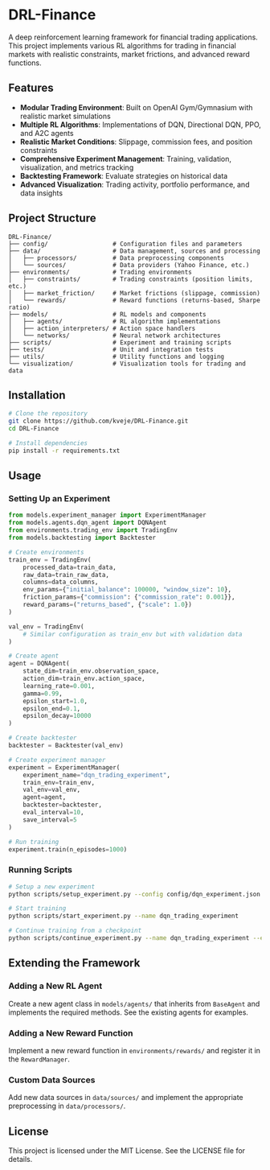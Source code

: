 # DRL-Finance

A deep reinforcement learning framework for financial trading applications. This project implements various RL algorithms for trading in financial markets with realistic constraints, market frictions, and advanced reward functions.

## Features

- **Modular Trading Environment**: Built on OpenAI Gym/Gymnasium with realistic market simulations
- **Multiple RL Algorithms**: Implementations of DQN, Directional DQN, PPO, and A2C agents
- **Realistic Market Conditions**: Slippage, commission fees, and position constraints
- **Comprehensive Experiment Management**: Training, validation, visualization, and metrics tracking
- **Backtesting Framework**: Evaluate strategies on historical data
- **Advanced Visualization**: Trading activity, portfolio performance, and data insights

## Project Structure

```
DRL-Finance/
├── config/                  # Configuration files and parameters
├── data/                    # Data management, sources and processing
│   ├── processors/          # Data preprocessing components
│   └── sources/             # Data providers (Yahoo Finance, etc.)
├── environments/            # Trading environments
│   ├── constraints/         # Trading constraints (position limits, etc.)
│   ├── market_friction/     # Market frictions (slippage, commission)
│   └── rewards/             # Reward functions (returns-based, Sharpe ratio)
├── models/                  # RL models and components
│   ├── agents/              # RL algorithm implementations
│   ├── action_interpreters/ # Action space handlers
│   └── networks/            # Neural network architectures
├── scripts/                 # Experiment and training scripts
├── tests/                   # Unit and integration tests
├── utils/                   # Utility functions and logging
└── visualization/           # Visualization tools for trading and data
```

## Installation

```bash
# Clone the repository
git clone https://github.com/kveje/DRL-Finance.git
cd DRL-Finance

# Install dependencies
pip install -r requirements.txt
```

## Usage

### Setting Up an Experiment

```python
from models.experiment_manager import ExperimentManager
from models.agents.dqn_agent import DQNAgent
from environments.trading_env import TradingEnv
from models.backtesting import Backtester

# Create environments
train_env = TradingEnv(
    processed_data=train_data,
    raw_data=train_raw_data,
    columns=data_columns,
    env_params={"initial_balance": 100000, "window_size": 10},
    friction_params={"commission": {"commission_rate": 0.001}},
    reward_params=("returns_based", {"scale": 1.0})
)

val_env = TradingEnv(
    # Similar configuration as train_env but with validation data
)

# Create agent
agent = DQNAgent(
    state_dim=train_env.observation_space,
    action_dim=train_env.action_space,
    learning_rate=0.001,
    gamma=0.99,
    epsilon_start=1.0,
    epsilon_end=0.1,
    epsilon_decay=10000
)

# Create backtester
backtester = Backtester(val_env)

# Create experiment manager
experiment = ExperimentManager(
    experiment_name="dqn_trading_experiment",
    train_env=train_env,
    val_env=val_env,
    agent=agent,
    backtester=backtester,
    eval_interval=10,
    save_interval=5
)

# Run training
experiment.train(n_episodes=1000)
```

### Running Scripts

```bash
# Setup a new experiment
python scripts/setup_experiment.py --config config/dqn_experiment.json

# Start training
python scripts/start_experiment.py --name dqn_trading_experiment

# Continue training from a checkpoint
python scripts/continue_experiment.py --name dqn_trading_experiment --episodes 500
```

## Extending the Framework

### Adding a New RL Agent

Create a new agent class in `models/agents/` that inherits from `BaseAgent` and implements the required methods. See the existing agents for examples.

### Adding a New Reward Function

Implement a new reward function in `environments/rewards/` and register it in the `RewardManager`.

### Custom Data Sources

Add new data sources in `data/sources/` and implement the appropriate preprocessing in `data/processors/`.

## License

This project is licensed under the MIT License. See the LICENSE file for details.
